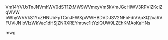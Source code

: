 Vm14YVUxTnJNVmhWV0dST1ZtMW9WVmxyVm5kVmJGcHlWV3RPVlZKclZqVlVW
bWhyWVVkS1YxZHNUbFpTCmJFWXpWWHBDVDJSV2NFbFdiVVpXQ2xaRVFUVlJN
bVIzWkVac1dHSjZNRXREYmtwc1ltYzlQUW9LZEhKMAoKaHNs

mwg